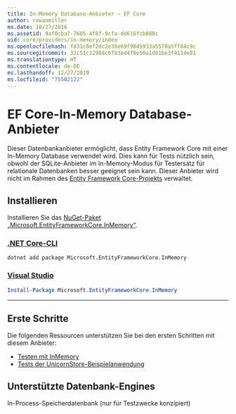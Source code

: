 ```yaml
---
title: In-Memory Database-Anbieter – EF Core
author: rowanmiller
ms.date: 10/27/2016
ms.assetid: 9af0cba7-7605-4f8f-9cfa-dd616fcb880c
uid: core/providers/in-memory/index
ms.openlocfilehash: fd31c8ef2dc2e35e69f9845933a5578a5ff84c9c
ms.sourcegitcommit: 32c51c22988c6f83ed4f8e50a1d01be3f4114e81
ms.translationtype: HT
ms.contentlocale: de-DE
ms.lasthandoff: 12/27/2019
ms.locfileid: "75502122"
---
```

# <a name="ef-core-in-memory-database-provider"></a>EF Core-In-Memory Database-Anbieter

Dieser Datenbankanbieter ermöglicht, dass Entity Framework Core mit einer In-Memory Database verwendet wird. Dies kann für Tests nützlich sein, obwohl der SQLite-Anbieter im In-Memory-Modus für Testersatz für relationale Datenbanken besser geeignet sein kann. Dieser Anbieter wird nicht im Rahmen des [Entity Framework Core-Projekts](https://github.com/aspnet/EntityFrameworkCore) verwaltet.

## <a name="install"></a>Installieren

Installieren Sie das [NuGet-Paket „Microsoft.EntityFrameworkCore.InMemory“](https://www.nuget.org/packages/Microsoft.EntityFrameworkCore.InMemory/).

### <a name="net-core-clitabdotnet-core-cli"></a>[.NET Core-CLI](#tab/dotnet-core-cli)

```dotnetcli
dotnet add package Microsoft.EntityFrameworkCore.InMemory
```

### <a name="visual-studiotabvs"></a>[Visual Studio](#tab/vs)

``` powershell
Install-Package Microsoft.EntityFrameworkCore.InMemory
```

***

## <a name="get-started"></a>Erste Schritte

Die folgenden Ressourcen unterstützen Sie bei den ersten Schritten mit diesem Anbieter:

* [Testen mit InMemory](../../miscellaneous/testing/in-memory.md)
* [Tests der UnicornStore-Beispielanwendung](https://github.com/rowanmiller/UnicornStore/blob/master/UnicornStore/src/UnicornStore.Tests/Controllers/ShippingControllerTests.cs)

## <a name="supported-database-engines"></a>Unterstützte Datenbank-Engines

In-Process-Speicherdatenbank (nur für Testzwecke konzipiert)
